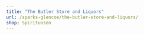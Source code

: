 ```yaml
---
title: "The Butler Store and Liquors"
url: /sparks-glencoe/the-butler-store-and-liquors/
shop: Spirituosen
---
```

